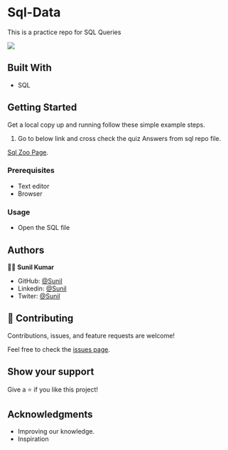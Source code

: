 # Sql-Data

This is a practice repo for SQL Queries

![](https://img.shields.io/badge/Microverse-blueviolet)

## Built With

- SQL

## Getting Started

Get a local copy up and running follow these simple example steps.

1. Go to below link and cross check the quiz Answers from sql repo file.

[Sql Zoo Page](https://sqlzoo.net/wiki/SELECT_from_WORLD_Tutorial).

### Prerequisites

- Text editor
- Browser

### Usage

- Open the SQL file

## Authors

🧑‍💻 **Sunil Kumar**

- GitHub: [@Sunil](https://github.com/sunilkumardevalla)
- Linkedin: [@Sunil](https://www.linkedin.com/in/sunilkumardevalla/)
- Twiter: [@Sunil](https://twitter.com/D_sunil_K)

## 🤝 Contributing

Contributions, issues, and feature requests are welcome!

Feel free to check the [issues page](https://github.com/sunilkumardevalla/Sql-Data/issues).

## Show your support

Give a ⭐️ if you like this project!

## Acknowledgments

- Improving our knowledge.
- Inspiration
